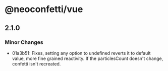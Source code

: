 # @neoconfetti/vue

## 2.1.0

### Minor Changes

- 01a3b51: Fixes, setting any option to undefined reverts it to default value, more fine grained reactivity. If the particlesCount doesn't change, confetti isn't recreated.
